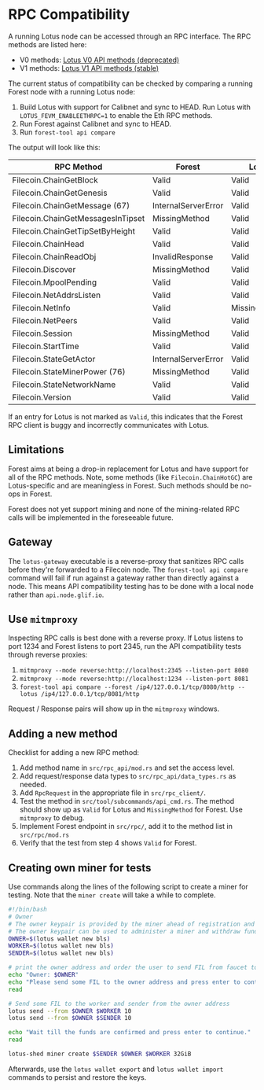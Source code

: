 # RPC Compatibility

A running Lotus node can be accessed through an RPC interface. The RPC methods
are listed here:

- V0 methods: [Lotus V0 API methods (deprecated)](https://github.com/filecoin-project/lotus/blob/master/documentation/en/api-methods-v0-deprecated.md)
- V1 methods: [Lotus V1 API methods (stable)](https://github.com/filecoin-project/lotus/blob/master/documentation/en/api-methods-v1-stable.md)

The current status of compatibility can be checked by comparing a running Forest
node with a running Lotus node:

1. Build Lotus with support for Calibnet and sync to HEAD. Run Lotus with
   `LOTUS_FEVM_ENABLEETHRPC=1` to enable the Eth RPC methods.
2. Run Forest against Calibnet and sync to HEAD.
3. Run `forest-tool api compare`

The output will look like this:

| RPC Method                        | Forest              | Lotus         |
| --------------------------------- | ------------------- | ------------- |
| Filecoin.ChainGetBlock            | Valid               | Valid         |
| Filecoin.ChainGetGenesis          | Valid               | Valid         |
| Filecoin.ChainGetMessage (67)     | InternalServerError | Valid         |
| Filecoin.ChainGetMessagesInTipset | MissingMethod       | Valid         |
| Filecoin.ChainGetTipSetByHeight   | Valid               | Valid         |
| Filecoin.ChainHead                | Valid               | Valid         |
| Filecoin.ChainReadObj             | InvalidResponse     | Valid         |
| Filecoin.Discover                 | MissingMethod       | Valid         |
| Filecoin.MpoolPending             | Valid               | Valid         |
| Filecoin.NetAddrsListen           | Valid               | Valid         |
| Filecoin.NetInfo                  | Valid               | MissingMethod |
| Filecoin.NetPeers                 | Valid               | Valid         |
| Filecoin.Session                  | MissingMethod       | Valid         |
| Filecoin.StartTime                | Valid               | Valid         |
| Filecoin.StateGetActor            | InternalServerError | Valid         |
| Filecoin.StateMinerPower (76)     | MissingMethod       | Valid         |
| Filecoin.StateNetworkName         | Valid               | Valid         |
| Filecoin.Version                  | Valid               | Valid         |

If an entry for Lotus is not marked as `Valid`, this indicates that the Forest
RPC client is buggy and incorrectly communicates with Lotus.

## Limitations

Forest aims at being a drop-in replacement for Lotus and have support for all of
the RPC methods. Note, some methods (like `Filecoin.ChainHotGC`) are
Lotus-specific and are meaningless in Forest. Such methods should be no-ops in
Forest.

Forest does not yet support mining and none of the mining-related RPC calls will
be implemented in the foreseeable future.

## Gateway

The `lotus-gateway` executable is a reverse-proxy that sanitizes RPC calls
before they're forwarded to a Filecoin node. The `forest-tool api compare`
command will fail if run against a gateway rather than directly against a node.
This means API compatibility testing has to be done with a local node rather than
`api.node.glif.io`.

## Use `mitmproxy`

Inspecting RPC calls is best done with a reverse proxy. If Lotus listens to port
1234 and Forest listens to port 2345, run the API compatibility tests through
reverse proxies:

1. `mitmproxy --mode reverse:http://localhost:2345 --listen-port 8080`
2. `mitmproxy --mode reverse:http://localhost:1234 --listen-port 8081`
3. `forest-tool api compare --forest /ip4/127.0.0.1/tcp/8080/http --lotus /ip4/127.0.0.1/tcp/8081/http`

Request / Response pairs will show up in the `mitmproxy` windows.

## Adding a new method

Checklist for adding a new RPC method:

1. Add method name in `src/rpc_api/mod.rs` and set the access level.
2. Add request/response data types to `src/rpc_api/data_types.rs` as needed.
3. Add `RpcRequest` in the appropriate file in `src/rpc_client/`.
4. Test the method in `src/tool/subcommands/api_cmd.rs`. The method should show
   up as `Valid` for Lotus and `MissingMethod` for Forest. Use `mitmproxy` to
   debug.
5. Implement Forest endpoint in `src/rpc/`, add it to the method list in
   `src/rpc/mod.rs`
6. Verify that the test from step 4 shows `Valid` for Forest.

## Creating own miner for tests

Use commands along the lines of the following script to create a miner for
testing. Note that the `miner create` will take a while to complete.

```bash
#!/bin/bash
# Owner
# The owner keypair is provided by the miner ahead of registration and its public key associated with the miner address.
# The owner keypair can be used to administer a miner and withdraw funds.
OWNER=$(lotus wallet new bls)
WORKER=$(lotus wallet new bls)
SENDER=$(lotus wallet new bls)

# print the owner address and order the user to send FIL from faucet to it. Wait for the confirmation from the user.
echo "Owner: $OWNER"
echo "Please send some FIL to the owner address and press enter to continue. Ensure that the transaction is confirmed."
read

# Send some FIL to the worker and sender from the owner address
lotus send --from $OWNER $WORKER 10
lotus send --from $OWNER $SENDER 10

echo "Wait till the funds are confirmed and press enter to continue."
read

lotus-shed miner create $SENDER $OWNER $WORKER 32GiB
```

Afterwards, use the `lotus wallet export` and `lotus wallet import` commands to
persist and restore the keys.
